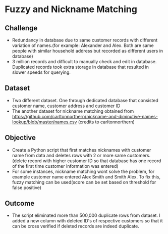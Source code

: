 # Fuzzy and Nickname Matching

## Challenge
* Redundancy in database due to same customer records with different variation of names.(for example: Alexander and Alex. Both are same people with similar household address but recorded as different users in database) 
* 3 million records and difficult to manually check and edit in database. Duplicated records took extra storage in database that resulted in slower speeds for querying.

## Dataset

* Two different dataset. One through dedicated database that consisted customer name, customer address and customer ID
* The another dataset for nickname matching obtained from https://github.com/carltonnorthern/nickname-and-diminutive-names-lookup/blob/master/names.csv (credits to carltonnorthern)

## Objective

* Create a Python script that first matches nicknames with customer name from data and deletes rows with 2 or more same customers.(delete record with higher customer ID so that database has one record of the first time customer information was entered)
* For some instances, nickname matching wont solve the problem, for example customer name entered Alex Smith and Smith Alex. To fix this, fuzzy matching can be used(score can be set based on threshold for false positive)

## Outcome

* The script eliminated more than 500,000 duplicate rows from dataset. I added a new column with deleted ID's of respective customers so that it can be cross verified if deleted records are indeed duplicate.
